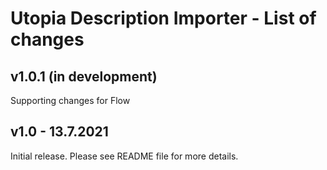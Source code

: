 # Utopia Description Importer - List of changes

## v1.0.1 (in development)
Supporting changes for Flow

## v1.0 - 13.7.2021
Initial release. Please see README file for more details.